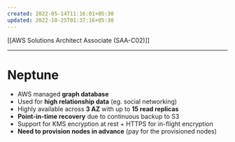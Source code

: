 ```yaml
---
created: 2022-05-14T11:16:01+05:30
updated: 2022-10-25T01:37:16+05:30
---
```

[[AWS Solutions Architect Associate (SAA-C02)]]

---
# Neptune
- AWS managed **graph database**
- Used for **high relationship data** (eg. social networking)
- Highly available across **3 AZ** with up to **15 read replicas**
- **Point-in-time recovery** due to continuous backup to S3
- Support for KMS encryption at rest + HTTPS for in-flight encryption
- **Need to provision nodes in advance** (pay for the provisioned nodes)
